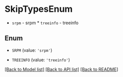 # SkipTypesEnum

* `srpm` - srpm * `treeinfo` - treeinfo

## Enum

* `SRPM` (value: `'srpm'`)

* `TREEINFO` (value: `'treeinfo'`)

[[Back to Model list]](../README.md#documentation-for-models) [[Back to API list]](../README.md#documentation-for-api-endpoints) [[Back to README]](../README.md)


